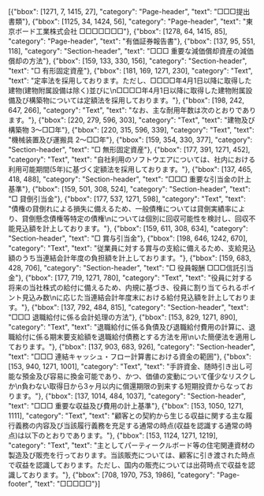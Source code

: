 [{"bbox": [1271, 7, 1415, 27], "category": "Page-header", "text": "□□□提出書類"}, {"bbox": [1125, 34, 1424, 56], "category": "Page-header", "text": "東京ボード工業株式会社 □□□□□□□"}, {"bbox": [1278, 64, 1415, 85], "category": "Page-header", "text": "有価証券報告書"}, {"bbox": [137, 95, 551, 118], "category": "Section-header", "text": "□□□ 重要な減価償却資産の減価償却の方法"}, {"bbox": [159, 133, 330, 156], "category": "Section-header", "text": "□ 有形固定資産"}, {"bbox": [181, 169, 1271, 230], "category": "Text", "text": "定率法を採用しております。ただし、□□□□年4月1日以降に取得した建物(建物附属設備は除く)並びに\n□□□□年4月1日以降に取得した建物附属設備及び構築物については定額法を採用しております。"}, {"bbox": [198, 242, 647, 266], "category": "Text", "text": "なお、主な耐用年数は次のとおりであります。"}, {"bbox": [220, 279, 596, 303], "category": "Text", "text": "建物及び構築物 3～□□年"}, {"bbox": [220, 315, 596, 339], "category": "Text", "text": "機械装置及び運搬具 2～□□年"}, {"bbox": [159, 354, 330, 377], "category": "Section-header", "text": "□ 無形固定資産"}, {"bbox": [177, 391, 1271, 452], "category": "Text", "text": "自社利用のソフトウエアについては、社内における利用可能期間(5年)に基づく定額法を採用しております。"}, {"bbox": [137, 465, 418, 488], "category": "Section-header", "text": "□□□ 重要な引当金の計上基準"}, {"bbox": [159, 501, 308, 524], "category": "Section-header", "text": "□ 貸倒引当金"}, {"bbox": [177, 537, 1271, 598], "category": "Text", "text": "債権の貸倒れによる損失に備えるため、一般債権については貸倒実績率により、貸倒懸念債権等特定の債権\nについては個別に回収可能性を検討し、回収不能見込額を計上しております。"}, {"bbox": [159, 611, 308, 634], "category": "Section-header", "text": "□ 賞与引当金"}, {"bbox": [198, 646, 1242, 670], "category": "Text", "text": "従業員に対する賞与の支給に備えるため、支給見込額のうち当連結会計年度の負担額を計上しております。"}, {"bbox": [159, 683, 428, 706], "category": "Section-header", "text": "□ 役員報酬 □□□信託引当金"}, {"bbox": [177, 719, 1271, 780], "category": "Text", "text": "役員に対する将来の当社株式の給付に備えるため、内規に基づき、役員に割り当てられるポイント見込み数\nに応じた当連結会計年度末における給付見込額を計上しております。"}, {"bbox": [137, 792, 484, 815], "category": "Section-header", "text": "□□□ 退職給付に係る会計処理の方法"}, {"bbox": [153, 829, 1271, 890], "category": "Text", "text": "退職給付に係る負債及び退職給付費用の計算に、退職給付に係る期末要支給額を退職給付債務とする方法を用\nいた簡便法を適用しております。"}, {"bbox": [137, 903, 683, 926], "category": "Section-header", "text": "□□□ 連結キャッシュ・フロー計算書における資金の範囲"}, {"bbox": [153, 940, 1271, 1001], "category": "Text", "text": "手許資金、随時引き出し可能な預金及び容易に換金可能であり、かつ、価値の変動について僅少なリスクしか\n負わない取得日から3ヶ月以内に償還期限の到来する短期投資からなっております。"}, {"bbox": [137, 1014, 484, 1037], "category": "Section-header", "text": "□□□ 重要な収益及び費用の計上基準"}, {"bbox": [153, 1050, 1271, 1111], "category": "Text", "text": "顧客との契約から生じる収益に関する主な履行義務の内容及び当該履行義務を充足する通常の時点(収益を認識する通常の時点)は以下のとおりであります。"}, {"bbox": [153, 1124, 1271, 1219], "category": "Text", "text": "主としてパーティークルボード等の住宅関連資材の製造及び販売を行っております。当該販売については、顧客に引き渡された時点で収益を認識しております。ただし、国内の販売については出荷時点で収益を認識しております。"}, {"bbox": [708, 1970, 753, 1986], "category": "Page-footer", "text": "□□□□□"}]